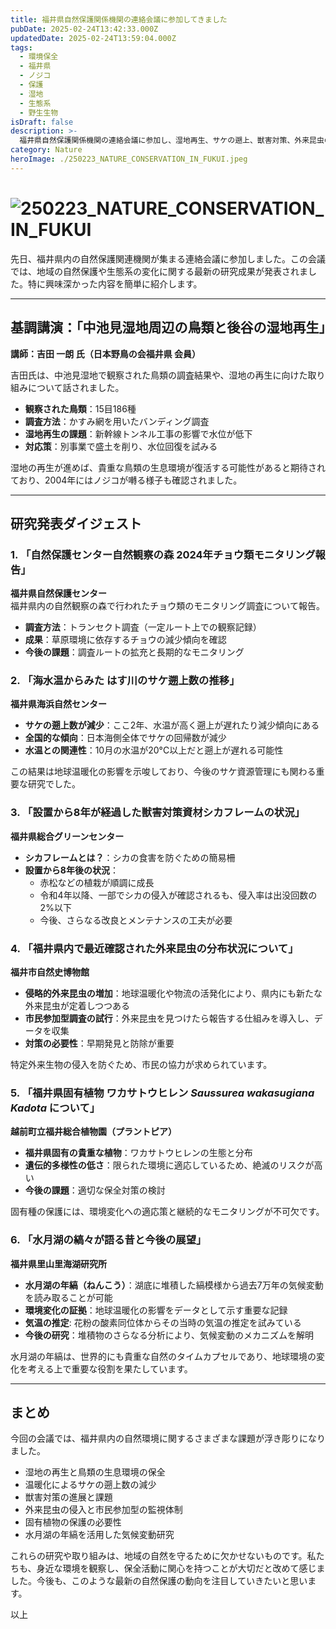 ```yaml
---
title: 福井県自然保護関係機関の連絡会議に参加してきました
pubDate: 2025-02-24T13:42:33.000Z
updatedDate: 2025-02-24T13:59:04.000Z
tags:
  - 環境保全
  - 福井県
  - ノジコ
  - 保護
  - 湿地
  - 生態系
  - 野生生物
isDraft: false
description: >-
  福井県自然保護関係機関の連絡会議に参加し、湿地再生、サケの遡上、獣害対策、外来昆虫の拡大、固有植物の保全、そして水月湖の年縞研究など、多岐にわたる発表を聞きました。最新の環境保護の取り組みと課題をまとめましたので、ぜひご覧ください！
category: Nature
heroImage: ./250223_NATURE_CONSERVATION_IN_FUKUI.jpeg
---
```


# ![250223_NATURE_CONSERVATION_IN_FUKUI](https://object-storage.tyo2.conoha.io/v1/nc_2520d9a1_blog-astro-assets/blog-astro-assets/250223_NATURE_CONSERVATION_IN_FUKUI.jpeg)

先日、福井県内の自然保護関連機関が集まる連絡会議に参加しました。この会議では、地域の自然保護や生態系の変化に関する最新の研究成果が発表されました。特に興味深かった内容を簡単に紹介します。

---

## 基調講演：「中池見湿地周辺の鳥類と後谷の湿地再生」
**講師：吉田 一朗 氏（日本野鳥の会福井県 会員）**

吉田氏は、中池見湿地で観察された鳥類の調査結果や、湿地の再生に向けた取り組みについて話されました。

- **観察された鳥類**：15目186種  
- **調査方法**：かすみ網を用いたバンディング調査  
- **湿地再生の課題**：新幹線トンネル工事の影響で水位が低下  
- **対応策**：別事業で盛土を削り、水位回復を試みる  

湿地の再生が進めば、貴重な鳥類の生息環境が復活する可能性があると期待されており、2004年にはノジコが囀る様子も確認されました。

---

## 研究発表ダイジェスト

### 1. 「自然保護センター自然観察の森 2024年チョウ類モニタリング報告」
**福井県自然保護センター**  
福井県内の自然観察の森で行われたチョウ類のモニタリング調査について報告。

- **調査方法**：トランセクト調査（一定ルート上での観察記録）  
- **成果**：草原環境に依存するチョウの減少傾向を確認  
- **今後の課題**：調査ルートの拡充と長期的なモニタリング  

### 2. 「海水温からみた はす川のサケ遡上数の推移」
**福井県海浜自然センター**  

- **サケの遡上数が減少**：ここ2年、水温が高く遡上が遅れたり減少傾向にある  
- **全国的な傾向**：日本海側全体でサケの回帰数が減少  
- **水温との関連性**：10月の水温が20°C以上だと遡上が遅れる可能性  

この結果は地球温暖化の影響を示唆しており、今後のサケ資源管理にも関わる重要な研究でした。

### 3. 「設置から8年が経過した獣害対策資材シカフレームの状況」
**福井県総合グリーンセンター**  

- **シカフレームとは？**：シカの食害を防ぐための簡易柵  
- **設置から8年後の状況**：  
  - 赤松などの植栽が順調に成長  
  - 令和4年以降、一部でシカの侵入が確認されるも、侵入率は出没回数の2%以下  
  - 今後、さらなる改良とメンテナンスの工夫が必要  

### 4. 「福井県内で最近確認された外来昆虫の分布状況について」
**福井市自然史博物館**  

- **侵略的外来昆虫の増加**：地球温暖化や物流の活発化により、県内にも新たな外来昆虫が定着しつつある  
- **市民参加型調査の試行**：外来昆虫を見つけたら報告する仕組みを導入し、データを収集  
- **対策の必要性**：早期発見と防除が重要  

特定外来生物の侵入を防ぐため、市民の協力が求められています。

### 5. 「福井県固有植物 ワカサトウヒレン *Saussurea wakasugiana Kadota* について」
**越前町立福井総合植物園（プラントピア）**  

- **福井県固有の貴重な植物**：ワカサトウヒレンの生態と分布  
- **遺伝的多様性の低さ**：限られた環境に適応しているため、絶滅のリスクが高い  
- **今後の課題**：適切な保全対策の検討  

固有種の保護には、環境変化への適応策と継続的なモニタリングが不可欠です。

### 6. 「水月湖の縞々が語る昔と今後の展望」
**福井県里山里海湖研究所**  

- **水月湖の年縞（ねんこう）**：湖底に堆積した縞模様から過去7万年の気候変動を読み取ることが可能  
- **環境変化の証拠**：地球温暖化の影響をデータとして示す重要な記録  
- **気温の推定**: 花粉の酸素同位体からその当時の気温の推定を試みている
- **今後の研究**：堆積物のさらなる分析により、気候変動のメカニズムを解明  

水月湖の年縞は、世界的にも貴重な自然のタイムカプセルであり、地球環境の変化を考える上で重要な役割を果たしています。

---

## まとめ

今回の会議では、福井県内の自然環境に関するさまざまな課題が浮き彫りになりました。  

- 湿地の再生と鳥類の生息環境の保全  
- 温暖化によるサケの遡上数の減少  
- 獣害対策の進展と課題  
- 外来昆虫の侵入と市民参加型の監視体制  
- 固有植物の保護の必要性  
- 水月湖の年縞を活用した気候変動研究  

これらの研究や取り組みは、地域の自然を守るために欠かせないものです。私たちも、身近な環境を観察し、保全活動に関心を持つことが大切だと改めて感じました。今後も、このような最新の自然保護の動向を注目していきたいと思います。



以上
